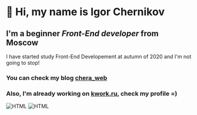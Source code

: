 # 👋 Hi, my name is **Igor Chernikov**
## I'm a beginner *Front-End developer* from Moscow
   I have started study Front-End Developement at autumn of 2020 and I'm not going to stop!
### You can check my blog [chera_web](https://www.instagram.com/chera_web/)
### Also, I'm already working on [kwork.ru](https://kwork.ru/user/cher_web), check my profile =)

![HTML](https://img.shields.io/badge/-HTML-080808?style=for-the-badge&logo=html5)
![HTML](https://img.shields.io/badge/-CSS-090909?style=for-the-badge&logo=css3)
